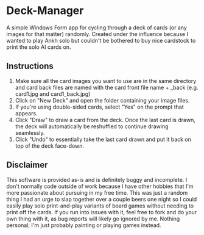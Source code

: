 # Deck-Manager

A simple Windows Form app for cycling through a deck of cards (or any images for that matter) randomly.  Created under the influence because I wanted to play Ankh solo but couldn't be bothered to buy nice cardstock to print the solo AI cards on.

## Instructions
1. Make sure all the card images you want to use are in the same directory and card back files are named with the card front file name + _back (e.g. card1.jpg and card1_back.jpg)
2. Click on "New Deck" and open the folder containing your image files.
3. If you're using double-sided cards, select "Yes" on the prompt that appears.
4. Click "Draw" to draw a card from the deck.  Once the last card is drawn, the deck will automatically be reshuffled to continue drawing seamlessly.
5. Click "Undo" to essentially take the last card drawn and put it back on top of the deck face-down.

## Disclaimer
This software is provided as-is and is definitely buggy and incomplete.  I don't normally code outside of work because I have other hobbies that I'm more passionate about pursuing in my free time.  This was just a random thing I had an urge to slap together over a couple beers one night so I could easily play solo print-and-play variants of board games without needing to print off the cards.  If you run into issues with it, feel free to fork and do your own thing with it, as bug reports will likely go ignored by me.  Nothing personal; I'm just probably painting or playing games instead.
